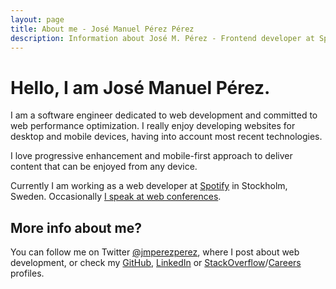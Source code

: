 ```yaml
---
layout: page
title: About me - José Manuel Pérez Pérez
description: Information about José M. Pérez - Frontend developer at Spotify
---
```


# Hello, I am **José Manuel Pérez**.

I am a software engineer dedicated to web development and committed to web performance optimization. I really enjoy developing websites for desktop and mobile devices, having into account most recent technologies.

I love progressive enhancement and mobile-first approach to deliver content that can be enjoyed from any device.

Currently I am working as a web developer at [Spotify](https://spotify.com) in Stockholm, Sweden. Occasionally [I speak at web conferences](/talks/).

## More info about me?

You can follow me on Twitter [@jmperezperez](https://twitter.com/jmperezperez), where I post about web development, or check my [GitHub](https://github.com/JMPerez/), [LinkedIn](http://www.linkedin.com/in/jmperezperez) or [StackOverflow](http://stackoverflow.com/users/540274/jmperez)/[Careers](https://careers.stackoverflow.com/jmperez) profiles.
